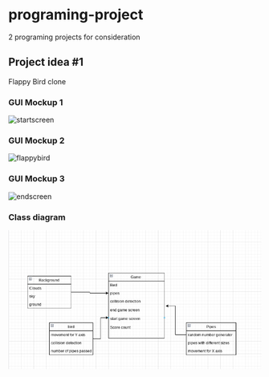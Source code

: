 # programing-project
2 programing projects for consideration
## Project idea #1
Flappy Bird clone

### GUI Mockup 1
![startscreen]()
### GUI Mockup 2
![flappybird]()
### GUI Mockup 3
![endscreen]()
### Class diagram
![Class Diagram](images/Flappybird.png)
